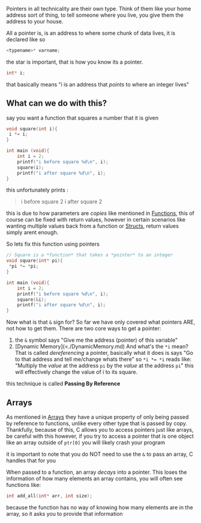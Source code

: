 Pointers in all technicality are their own type. Think of them like your home address sort of thing, to tell someone where you live, you give them the address to your house.

All a pointer is, is an address to where some chunk of data lives, it is declared like so

```c
<typename>* varname;
```
the star is important, that is how you know its a pointer.
```c
int* i;
```
that basically means "i is an address that *points* to where an integer lives" 

## What can we do with this?

say you want a function that squares a number that it is given

```c
void square(int i){
 i *= i;
}

int main (void){
	int i = 2;
	printf("i before square %d\n", i);
	square(i);
	printf("i after square %d\n", i);
}
```

this unfortunately prints :
> i before square 2
> i after square 2

this is due to how parameters are *copies* like mentioned in [Functions](<./Functions.md>), this of course can be fixed with return values, however in certain scenarios like wanting multiple values back from a function or [Structs](<./Structs.md>), return values simply arent enough.

So lets fix this function using pointers

```c
// Square is a *function* that takes a *pointer* to an integer
void square(int* pi){
 *pi *= *pi;
}

int main (void){
	int i = 2;
	printf("i before square %d\n", i);
	square(&i);
	printf("i after square %d\n", i);
}
```

Now what is that `&` sign for? So far we have only covered what pointers ARE, not how to get them. There are two core ways to get a pointer:
1. the `&` symbol says "Give me the address (pointer) of this variable" 
2. [Dynamic Memory](<./DynamicMemory.md) 
And what's the `*i` mean? That is called *dereferencing* a pointer, basically what it does is says "Go to that address and tell me/change whats there" so `*i *= *i` reads like: "Multiply the *value* at the address `pi` by the *value* at the address `pi`" this will effectively change the value of i to its square.

this technique is called **Passing By Reference**

## Arrays
As mentioned in [Arrays](<./Arrays.md>) they have a unique property of only being passed by reference to functions, unlike every other type that is passed by copy. Thankfully, because of this, C allows you to access pointers just like arrays, be careful with this however, if you try to access a pointer that is one object like an array outside of `ptr[0]` you will likely crash your program

it is important to note that you do NOT need to use the `&` to pass an array, C handles that for you

When passed to a function, an array *decays* into a pointer. This loses the information of how many elements an array contains, you will often see functions like:
```c
int add_all(int* arr, int size);
```
because the function has no way of knowing how many elements are in the array, so it asks you to provide that information
